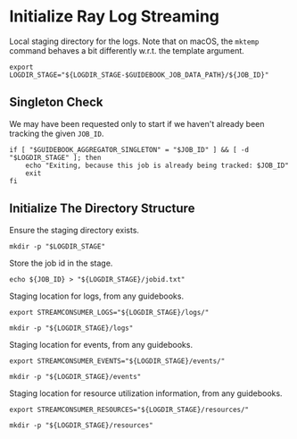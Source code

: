 # Initialize Ray Log Streaming

Local staging directory for the logs. Note that on macOS, the `mktemp`
command behaves a bit differently w.r.t. the template argument.
```shell
export LOGDIR_STAGE="${LOGDIR_STAGE-$GUIDEBOOK_JOB_DATA_PATH}/${JOB_ID}"
```

## Singleton Check

We may have been requested only to start if we haven't already been
tracking the given `JOB_ID`.

```shell
if [ "$GUIDEBOOK_AGGREGATOR_SINGLETON" = "$JOB_ID" ] && [ -d "$LOGDIR_STAGE" ]; then
    echo "Exiting, because this job is already being tracked: $JOB_ID"
    exit
fi
```

## Initialize The Directory Structure

Ensure the staging directory exists.
```shell
mkdir -p "$LOGDIR_STAGE"
```

Store the job id in the stage.
```shell
echo ${JOB_ID} > "${LOGDIR_STAGE}/jobid.txt"
```

Staging location for logs, from any guidebooks.
```shell
export STREAMCONSUMER_LOGS="${LOGDIR_STAGE}/logs/"
```
```shell
mkdir -p "${LOGDIR_STAGE}/logs"
```

Staging location for events, from any guidebooks.
```shell
export STREAMCONSUMER_EVENTS="${LOGDIR_STAGE}/events/"
```
```shell
mkdir -p "${LOGDIR_STAGE}/events"
```

Staging location for resource utilization information, from any guidebooks.
```shell
export STREAMCONSUMER_RESOURCES="${LOGDIR_STAGE}/resources/"
```
```shell
mkdir -p "${LOGDIR_STAGE}/resources"
```
